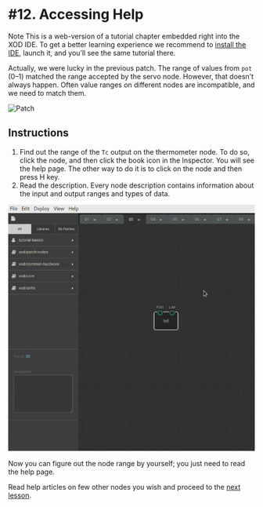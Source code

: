 
# #12. Accessing Help

<div class="ui segment">
<span class="ui ribbon label">Note</span>
This is a web-version of a tutorial chapter embedded right into the XOD IDE.
To get a better learning experience we recommend to
<a href="../install/">install the IDE</a>, launch it, and you’ll see the
same tutorial there.
</div>

Actually, we were lucky in the previous patch. The range of values from `pot`
(0–1) matched the range accepted by the servo node. However, that doesn’t
always happen. Often value ranges on different nodes are incompatible,
and we need to match them.

![Patch](./patch.png)

## Instructions

1. Find out the range of the `Tc` output on the thermometer node. To do so,
   click the node, and then click the book icon in the Inspector. You will see
   the help page. The other way to do it is to click on the node and then press
   H key.
2. Read the description. Every node description contains information about the
   input and output ranges and types of data.

![Screencast](./screencast.gif)

Now you can figure out the node range by yourself; you just need to read the help page.

Read help articles on few other nodes you wish and proceed to the [next
lesson](../13-map/).
